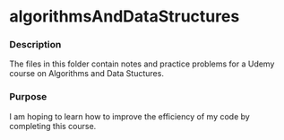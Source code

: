 # algorithmsAndDataStructures

### Description
<p> The files in this folder contain notes and practice problems for a Udemy course on Algorithms and Data Stuctures. </p>

### Purpose
<p> I am hoping to learn how to improve the efficiency of my code by completing this course. </p>
